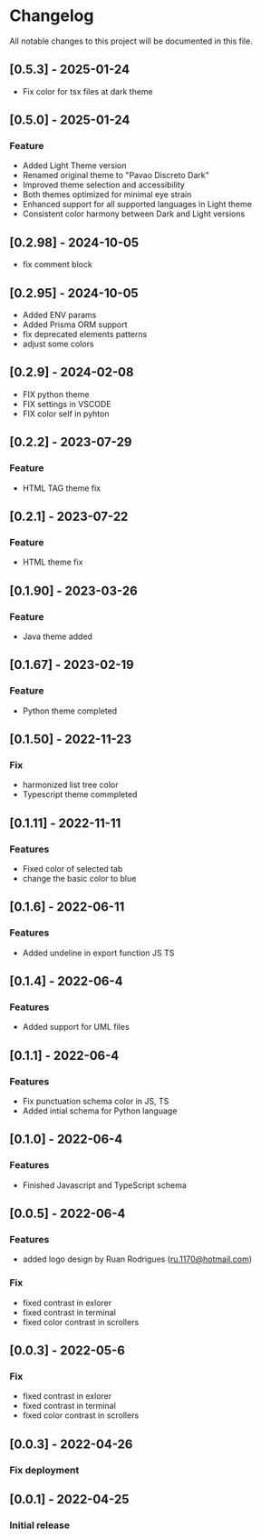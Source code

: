 # Changelog
All notable changes to this project will be documented in this file.

## [0.5.3] - 2025-01-24
- Fix color for tsx files at dark theme

## [0.5.0] - 2025-01-24
### Feature
- Added Light Theme version
- Renamed original theme to "Pavao Discreto Dark"
- Improved theme selection and accessibility
- Both themes optimized for minimal eye strain
- Enhanced support for all supported languages in Light theme
- Consistent color harmony between Dark and Light versions

## [0.2.98] - 2024-10-05
- fix comment block

## [0.2.95] - 2024-10-05
- Added ENV params
- Added Prisma ORM support
- fix deprecated elements patterns
- adjust some colors


## [0.2.9] - 2024-02-08
- FIX python theme
- FIX settings in VSCODE
- FIX color self in pyhton


## [0.2.2] - 2023-07-29
### Feature
- HTML TAG theme fix


## [0.2.1] - 2023-07-22
### Feature
- HTML theme fix


## [0.1.90] - 2023-03-26
### Feature
- Java theme added


## [0.1.67] - 2023-02-19
### Feature
- Python theme completed


## [0.1.50] - 2022-11-23
### Fix
- harmonized list tree color
- Typescript theme commpleted


## [0.1.11] - 2022-11-11
### Features
- Fixed color of selected tab
- change the basic color to blue


## [0.1.6] - 2022-06-11
### Features
- Added undeline in export function JS TS

## [0.1.4] - 2022-06-4
### Features
- Added support for UML files



## [0.1.1] - 2022-06-4
### Features
- Fix punctuation schema color in JS, TS
- Added intial schema for Python language


## [0.1.0] - 2022-06-4
### Features
- Finished Javascript and TypeScript schema

## [0.0.5] - 2022-06-4
### Features
- added logo design by Ruan Rodrigues (ru.1170@hotmail.com)

### Fix
- fixed contrast in exlorer
- fixed contrast in terminal
- fixed color contrast in scrollers


## [0.0.3] - 2022-05-6
### Fix
- fixed contrast in exlorer
- fixed contrast in terminal
- fixed color contrast in scrollers


## [0.0.3] - 2022-04-26
### Fix deployment


## [0.0.1] - 2022-04-25
### Initial release

